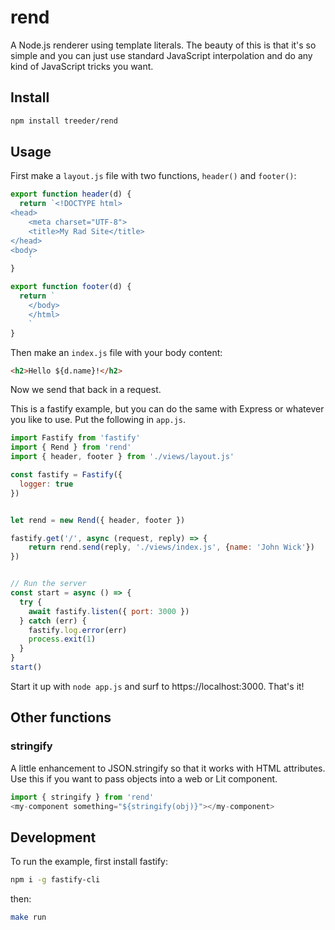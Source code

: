 # rend

A Node.js renderer using template literals. The beauty of this is that it's so simple and you can just use standard JavaScript interpolation
and do any kind of JavaScript tricks you want.

## Install

```sh
npm install treeder/rend
```

## Usage

First make a `layout.js` file with two functions, `header()` and `footer()`:

```js
export function header(d) {
  return `<!DOCTYPE html>
<head>
    <meta charset="UTF-8">
    <title>My Rad Site</title>
</head>
<body>
    `
}

export function footer(d) {
  return `
    </body>
    </html>
    `
}
```

Then make an `index.js` file with your body content:

```html
<h2>Hello ${d.name}!</h2>
```

Now we send that back in a request.

This is a fastify example, but you can do the same with Express or whatever you like to use. Put the following in `app.js`.

```js
import Fastify from 'fastify'
import { Rend } from 'rend'
import { header, footer } from './views/layout.js'

const fastify = Fastify({
  logger: true
})


let rend = new Rend({ header, footer })

fastify.get('/', async (request, reply) => {
    return rend.send(reply, './views/index.js', {name: 'John Wick'})
})


// Run the server
const start = async () => {
  try {
    await fastify.listen({ port: 3000 })
  } catch (err) {
    fastify.log.error(err)
    process.exit(1)
  }
}
start()
```

Start it up with `node app.js` and surf to https://localhost:3000. That's it!

## Other functions

### stringify

A little enhancement to JSON.stringify so that it works with HTML attributes. Use this if you want to pass objects into a web or Lit component.

```js
import { stringify } from 'rend'
<my-component something="${stringify(obj)}"></my-component>
```

## Development

To run the example, first install fastify:

```sh
npm i -g fastify-cli
```

then:

```sh
make run
```
